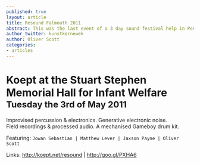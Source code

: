 ```yaml
---
published: true
layout: article
title: Resound Falmouth 2011
abstract: This was the last event of a 3 day sound festival help in Penryn called Resound Falmouth.
author_twitter: kunstkernewek
author: Oliver Scott
categories:
- articles
---
```


# Koept at the Stuart Stephen Memorial Hall for Infant Welfare <small>Tuesday the 3rd of May 2011</small>

Improvised percussion & electronics.
Generative electronic noise.  
Field recordings & processed audio. 
A mechanised Gameboy drum kit. 

Featuring: `Jowan Sebastian | Matthew Lever | Jaxson Payne | Oliver Scott`

Links: http://koept.net/resound | http://goo.gl/PXHA6